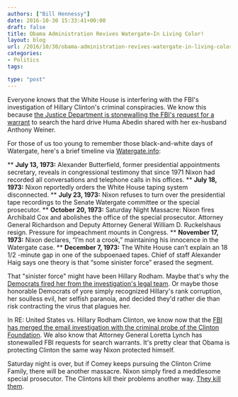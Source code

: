 ```yaml
---
authors: ["Bill Hennessy"]
date: 2016-10-30 15:33:41+00:00
draft: false
title: Obama Administration Revives Watergate—In Living Color!
layout: blog
url: /2016/10/30/obama-administration-revives-watergate-in-living-color/
categories:
- Politics
tags:

type: "post"
---
```


Everyone knows that the White House is interfering with the FBI's investigation of Hillary Clinton's criminal conspiracies. We know this because [the Justice Department is stonewalling the FBI's request for a warrant](https://www.thegatewaypundit.com/2016/10/corrupt-obama-doj-moved-spike-comey-investigation-went-rogue-notified-congress/) to search the hard drive Huma Abedin shared with her ex-husband Anthony Weiner.

For those of us too young to remember those black-and-white days of Watergate, here's a brief timeline via [Watergate.info](https://watergate.info/chronology/brief-timeline-of-events):




** **July 13, 1973:** Alexander Butterfield, former presidential appointments secretary, reveals in congressional testimony that since 1971 Nixon had recorded all conversations and telephone calls in his offices.
** **July 18, 1973:** Nixon reportedly orders the White House taping system disconnected.
** **July 23, 1973:** Nixon refuses to turn over the presidential tape recordings to the Senate Watergate committee or the special prosecutor.
** **October 20, 1973:** Saturday Night Massacre: Nixon fires Archibald Cox and abolishes the office of the special prosecutor. Attorney General Richardson and Deputy Attorney General William D. Ruckelshaus resign. Pressure for impeachment mounts in Congress.
** **November 17, 1973:** Nixon declares, “I’m not a crook,” maintaining his innocence in the Watergate case.
** **December 7, 1973:** The White House can’t explain an 18 1/2 -minute gap in one of the subpoenaed tapes. Chief of staff Alexander Haig says one theory is that “some sinister force” erased the segment.


That "sinister force" might have been Hillary Rodham. Maybe that's why the [Democrats fired her from the investigation's legal team](https://www.wnd.com/2008/04/60962/). Or maybe those honorable Democrats of yore simply recognized Hillary's rank corruption, her soulless evil, her selfish paranoia, and decided they'd rather die than risk contracting the virus that plagues her.

In RE: United States vs. Hillary Rodham Clinton, we know now that the [FBI has merged the email investigation with the criminal probe of the Clinton Foundation](https://www.breitbart.com/video/2016/10/30/clinton-foundation-fbi-investigation-confirmed-former-assistant-fbi-director/). We also know that Attorney General Loretta Lynch has stonewalled FBI requests for search warrants. It's pretty clear that Obama is protecting Clinton the same way Nixon protected himself.

Saturday night is over, but if Comey keeps pursuing the Clinton Crime Family, there will be another massacre. Nixon simply fired a meddlesome special prosecutor. The Clintons kill their problems another way. [They kill them](https://hennessysview.com/2016/10/02/killing-ron-brown/).
